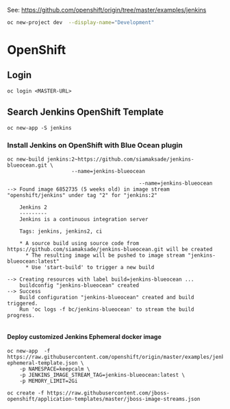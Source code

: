 See: https://github.com/openshift/origin/tree/master/examples/jenkins

```bash
oc new-project dev  --display-name="Development"
```









# OpenShift

## Login

``` 
oc login <MASTER-URL>
```

## Search Jenkins OpenShift Template

```
oc new-app -S jenkins
```

### Install Jenkins on OpenShift with Blue Ocean plugin
```
oc new-build jenkins:2~https://github.com/siamaksade/jenkins-blueocean.git \
                     --name=jenkins-blueocean
```


```$xslt
                                           --name=jenkins-blueocean
--> Found image 6852735 (5 weeks old) in image stream "openshift/jenkins" under tag "2" for "jenkins:2"

    Jenkins 2 
    --------- 
    Jenkins is a continuous integration server

    Tags: jenkins, jenkins2, ci

    * A source build using source code from https://github.com/siamaksade/jenkins-blueocean.git will be created
      * The resulting image will be pushed to image stream "jenkins-blueocean:latest"
      * Use 'start-build' to trigger a new build

--> Creating resources with label build=jenkins-blueocean ...
    buildconfig "jenkins-blueocean" created
--> Success
    Build configuration "jenkins-blueocean" created and build triggered.
    Run 'oc logs -f bc/jenkins-blueocean' to stream the build progress.
    
```




#### Deploy customized Jenkins Ephemeral docker image
```
oc new-app  -f https://raw.githubusercontent.com/openshift/origin/master/examples/jenkins/jenkins-ephemeral-template.json \
    -p NAMESPACE=keepcalm \
    -p JENKINS_IMAGE_STREAM_TAG=jenkins-blueocean:latest \
    -p MEMORY_LIMIT=2Gi
```



```
oc create -f https://raw.githubusercontent.com/jboss-openshift/application-templates/master/jboss-image-streams.json
```